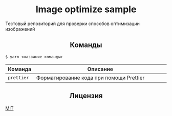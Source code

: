 <h1 align="center">Image optimize sample</h1>

Тестовый репозиторий для проверки способов оптимизации изображений

<h2 align="center">Команды</h2>

```
$ yarn <название команды>
```

<table>
  <thead>
    <tr>
      <th>Команда</th>
      <th width="100%">Описание</th>
    </tr>
  </thead>
  <tbody>
    <tr>
      <td>
        <code>prettier</code>
      </td>
      <td>Форматирование кода при помощи Prettier</td>
    </tr>
  </tbody>
</table>

<h2 align="center">Лицензия</h2>

[MIT](/LICENSE)
